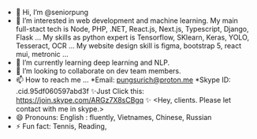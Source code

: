 - 👋 Hi, I’m @seniorpung
- 👀 I’m interested in web development and machine learning.
   My main full-stact tech is Node, PHP, .NET, React.js, Next.js, Typescript, Django, Flask ...
   My skills as python expert is Tensorflow, SKlearn, Keras, YOLO, Tesseract, OCR ...
   My website design skill is figma, bootstrap 5, react mui, metronic ...
- 🌱 I’m currently learning deep learning and NLP.
- 💞️ I’m looking to collaborate on dev team members.
- 📫 How to reach me ...
    *Email: pungsurich@proton.me
    *Skype ID: .cid.95df060597abd3f
  ✨Just Click this: https://join.skype.com/ARGz7X8sCBgq ✨
  <Hey, clients. Please let contact with me in skype.>
- 😄 Pronouns: English : fluently, Vietnames, Chinese, Russian
- ⚡ Fun fact:
   Tennis, Reading, 

<!---
seniorpung/seniorpung is a ✨ special ✨ repository because its `README.md` (this file) appears on your GitHub profile.
You can click the Preview link to take a look at your changes.
--->
